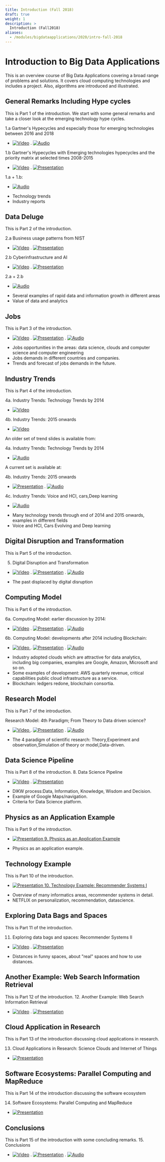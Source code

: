 ```yaml
---
title: Introduction (Fall 2018)
draft: true
weight: 1
description: >
  Introduction (Fall2018)
aliases:
  - /modules/bigdataapplications/2020/intro-fall-2018
---
```


# Introduction to Big Data Applications

This is an overview course of Big Data Applications covering a broad
range of problems and solutions. It covers cloud computing
technologies and includes a project. Also, algorithms are introduced
and illustrated.

## General Remarks Including Hype cycles

This is Part 1 of the introduction. We start with some general remarks and
take a closer look at the emerging technology hype cycles.

1.a Gartner's Hypecycles and especially those for emerging technologies between 2016 and 2018

* [![Video](/images/video.png)](https://drive.google.com/file/d/1ITxfyu5tJReRM5KgEaPWgT3MrQiK6wD1) .
 [![Audio](/images/audio.png)](https://drive.google.com/open?id=1vHd10o92iOqxW0yD35DmTWB2XxrGoXF3)

1.b Gartner's Hypecycles with Emerging technologies hypecycles and the priority matrix at selected times 2008-2015

* [![Video](/images/video.png)](https://drive.google.com/open?id=1uqkUXsVAd_Nwp6nuuWyTIUQxtZZvUK1J) .
[![Presentation](/images/presentation.png)](https://drive.google.com/open?id=18rzv00dUsFeVO6WdWASX6-dc6iVGBjUL)

1.a + 1.b:

* [![Audio](/images/audio.png)](https://drive.google.com/open?id=1vUxKfC4sQUcEZ7O6H8YCbKV5yDoboedH)


- Technology trends
- Industry reports

## Data Deluge

This is Part 2 of the introduction.

2.a Business usage patterns from NIST

* [![Video](/images/video.png)](https://drive.google.com/open?id=1WMPvAsfESLy3X94SVZjfUlSUplJPYVXA) .
[![Presentation](/images/presentation.png)](https://drive.google.com/open?id=1NfWW9yBbqHlJWfrCTuRm_9oPICZtFmuL)

2.b Cyberinfrastructure and AI

* [![Video](/images/video.png)](https://drive.google.com/open?id=1NiyanWoXXPpNGilutPpFBLqFNE948taS) .
[![Presentation](/images/presentation.png)](https://drive.google.com/open?id=1Qp-iQp2ejbFEOnVDPN7LoaqSGYcEdF1P)

 2.a + 2.b

* [![Audio](/images/audio.png)](https://drive.google.com/open?id=1CNZtR1yzNfJ3ezapZbEQl15dEcSPRO-M)


- Several examples of rapid data and information growth in different areas
- Value of data and analytics

## Jobs

This is Part 3 of the introduction.

* [![Video](/images/video.png)](https://drive.google.com/open?id=1tMKNKWa71HZSk9jLNw8jUws9-JlldqZ0) .
[![Presentation](/images/presentation.png)](https://drive.google.com/open?id=1XDookVsbusK5O-_cXMtslZPuQY65_eB) .
[![Audio](/images/audio.png)](https://drive.google.com/open?id=1B4HioBXvUdj4A4LG7roCPd_KU-njzg6R)


- Jobs opportunities in the areas: data science, clouds and computer science and computer engineering
- Jobs demands in different countries and companies.
- Trends and forecast of jobs demands in the future.

## Industry Trends

This is Part 4 of the introduction.

4a. Industry Trends: Technology Trends by 2014

* [![Video](/images/video.png)](https://drive.google.com/open?id=1XzLGhioe3jdtuQo1V7d_B3syH00tbHSH)

4b. Industry Trends: 2015 onwards

* [![Video](/images/video.png)](https://drive.google.com/open?id=18AzztLK0OEgej1g9Gv0jMvMkHIj4REnM)


An older set of trend slides is available from:

4a. Industry Trends: Technology Trends by 2014

* [![Audio](/images/audio.png) ](https://drive.google.com/open?id=144EUUWDjB7KSf2F-lGx83DOxx45eZiVm)


A current set is available at:

 4b. Industry Trends: 2015 onwards

* [![Presentation](/images/presentation.png)](https://drive.google.com/open?id=19IzviYqq92YkvbuPnNoejbOeeLCGtfBi) .
[![Audio](/images/audio.png)](https://drive.google.com/open?id=1UAYnU6Zy6yhliYk0JGJlf3FsNLUFxBP9)

4c. Industry Trends: Voice and HCI, cars,Deep learning

* [![Audio](/images/audio.png)](https://drive.google.com/open?id=1ZAnywdhKqiGpaRtEdcwyEnFWaFt9Mc8u)


- Many technology trends through end of 2014 and 2015 onwards, examples in different fields
- Voice and HCI, Cars Evolving and Deep learning

## Digital Disruption and Transformation

This is Part 5 of the introduction.

5. Digital Disruption and Transformation

* [![Video](/images/video.png)](https://drive.google.com/open?id=1Wo0pf0H_kQNwau6hTO9MccFdx4zHhV-5) .
[![Presentation](/images/presentation.png)](https://drive.google.com/open?id=1aNCfuUm40vuWdqiEjezWesz9SMI23qxZ) .
[![Audio](/images/audio.png)](https://drive.google.com/open?id=1c20hiORYqhcxy1vllKswyCPunFN_njuv)

- The past displaced by digital disruption

## Computing Model

This is Part 6 of the introduction.

6a. Computing Model: earlier discussion by 2014:

* [![Video](/images/video.png)](https://drive.google.com/open?id=1Sqfo3sGOig7S7QVqGj3mP6uY8UwP1fVk) .
[![Presentation](/images/presentation.png)](https://drive.google.com/open?id=1IB3slfjTH-ygTNbQHhBQGqDdT9fpdYYp) .
[![Audio](/images/audio.png)](https://drive.google.com/open?id=11FDYMV_ySAHQEY5YFlVrFzCoEUbnpWNr)


6b.  Computing Model: developments after 2014 including Blockchain:

* [![Video](/images/video.png) ](https://drive.google.com/open?id=1M8wrsLawFnbyBhAAgWS_fulgzMSIAz3P) .
[![Presentation](/images/presentation.png)](https://drive.google.com/open?id=1SZ1a0ffVWaOmIF5YvXCARjJ-x4SX4JNb) .
[![Audio](/images/audio.png)](https://drive.google.com/open?id=1QRqdzfYmoPT6qkJYMe_zSlx_tKkpAF9G)


- Industry adopted clouds which are attractive for data analytics, including big companies, examples are Google, Amazon, Microsoft and so on.
- Some examples of development: AWS quarterly revenue, critical capabilities public cloud infrastructure as a service.
- Blockchain: ledgers redone, blockchain consortia.

## Research Model

This is Part 7 of the introduction.

Research Model: 4th Paradigm; From Theory to Data driven science?

* [![Video](/images/video.png) ](https://drive.google.com/open?id=1eBS5tWafVDnGCUtRsTP2l1fFMITwjn1D) .
[![Presentation](/images/presentation.png)](https://drive.google.com/open?id=1YBItIADnIZr1wLkYBWWtxsLgVg_9lgoO) .
[![Audio](/images/audio.png)](https://drive.google.com/open?id=1NSZwndS7DrHgCuyef0KMHguNGfMawKiv)


- The 4 paradigm of scientific research: Theory,Experiment and observation,Simulation of theory or model,Data-driven.

## Data Science Pipeline

This is Part 8 of the introduction.
8. Data Science Pipeline

* [![Video](/images/video.png)](https://drive.google.com/open?id=1x9DzWBXlimMYgm7EKllNlgwqairTzN2a) .
[![Presentation](/images/presentation.png)](https://drive.google.com/open?id=17rm2m1v-TaxXIYlR36gqKQqs13XumZNi)


- DIKW process:Data, Information, Knowledge, Wisdom and Decision.
- Example of Google Maps/navigation.
- Criteria for Data Science platform.

## Physics as an Application Example

This is Part 9 of the introduction.


* [![Presentation](/images/presentation.png) 9. Physics as an Application Example](https://drive.google.com/open?id=1_qAn4LxVZ2i1k53uj47uvTKU-0T84a0O)


- Physics as an application example.

## Technology Example

This is Part 10 of the introduction.

* [![Presentation](/images/presentation.png) 10. Technology Example: Recommender Systems I](https://drive.google.com/open?id=135zSbironJ1h488CzgqF-KsZumYhyGz6)


- Overview of many informatics areas, recommender systems in detail.
- NETFLIX on personalization, recommendation, datascience.

## Exploring Data Bags and Spaces

This is Part 11 of the introduction.

11. Exploring data bags and spaces: Recommender Systems II

* [![Video](/images/video.png)](https://drive.google.com/open?id=1DlmUYwFTRHL0S_vLQqbumvRHEyicyNt7) .
[![Presentation](/images/presentation.png)](https://drive.google.com/open?id=1keYELndfvM0r4DeedVLPjMY-AAvBHdns)


- Distances in funny spaces, about "real" spaces and how to use distances.

## Another Example: Web Search Information Retrieval

This is Part 12 of the introduction.
 12. Another Example: Web Search Information Retrieval

* [![Video](/images/video.png)](https://drive.google.com/open?id=1SGUB5kLi6Q0B7h6ZsJELAXrpWyrLaNgl) .
[![Presentation](/images/presentation.png)](https://drive.google.com/open?id=1Tv5zMBxqqJOfKbNNqwgyZSAVc0WW2d9E)


## Cloud Application in Research

This is Part 13 of the introduction discussing cloud applications in research.

13. Cloud Applications in Research: Science Clouds and Internet of Things

* [![Presentation](/images/presentation.png)](https://drive.google.com/open?id=16zqsRbdmptrB14IR2iJbOLQUuQzFcm7i)


## Software Ecosystems: Parallel Computing and MapReduce

This is Part 14 of the introduction discussing the software ecosystem

14. Software Ecosystems: Parallel Computing and MapReduce


* [![Presentation](/images/presentation.png)](https://drive.google.com/open?id=1Hn6ReTxBpowvr0UihdChXZZy0Q_lnBRx)


<!--

## Opportunities at Universities

This is Part 15 of the introduction.

[![Video](/images/video.png) 15. Opportunities at Universities](https://drive.google.com/open?id=0B1YZSKYkpykjT3lCcFlkT0NSRUk)

[![Presentation](/images/presentation.png) 15. Opportunities at Universities](https://drive.google.com/open?id=0B1YZSKYkpykjZ1RrZEtaSjNiS0U)

-->

## Conclusions

This is Part 15 of the introduction with some concluding remarks.
 15. Conclusions

* [![Video](/images/video.png)](https://drive.google.com/open?id=1r8n-KVp2gnaamjSSsIiK5DLYi5hbAMK-) .
[![Presentation](/images/presentation.png)](https://drive.google.com/open?id=1pEkhIhF1syhxY1iZX287-xc7qmBcjBkP) .
[![Audio](/images/audio.png)](https://drive.google.com/open?id=1gt5ClfCnn72bWJxlnbTCAueSJ-25zBC7)









